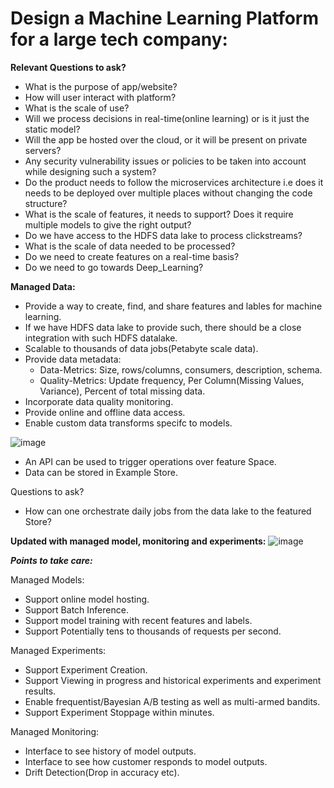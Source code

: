 # Design a Machine Learning Platform for a large tech company:

**Relevant Questions to ask?**
* What is the purpose of app/website?
* How will user interact with platform?
* What is the scale of use?
* Will we process decisions in real-time(online learning) or is it just the static model?
* Will the app be hosted over the cloud, or it will be present on private servers?
* Any security vulnerability issues or policies to be taken into account while designing such a system?
* Do the product needs to follow the microservices architecture i.e does it needs to be deployed over multiple places without changing the code structure?
* What is the scale of features, it needs to support? Does it require multiple models to give the right output?
* Do we have access to the HDFS data lake to process clickstreams?
* What is the scale of data needed to be processed?
* Do we need to create features on a real-time basis?
* Do we need to go towards Deep_Learning?

**Managed Data:** 
* Provide a way to create, find, and share features and lables for machine learning.
* If we have HDFS data lake to provide such, there should be a close integration with such HDFS datalake.
* Scalable to thousands of data jobs(Petabyte scale data).
* Provide data metadata:
	* Data-Metrics: Size, rows/columns, consumers, description, schema.
	* Quality-Metrics: Update frequency, Per Column(Missing Values, Variance), Percent of total missing data.
* Incorporate data quality monitoring.
* Provide online and offline data access.
* Enable custom data transforms specifc to models.

![image](https://user-images.githubusercontent.com/42828760/208073292-1b64a075-b6da-4dee-93fb-981b5ee8dc5f.png)

* An API can be used to trigger operations over feature Space.
* Data can be stored in Example Store.

Questions to ask?
* How can one orchestrate daily jobs from the data lake to the featured Store?

**Updated with managed model, monitoring and experiments:**
![image](https://user-images.githubusercontent.com/42828760/208108311-cc87c444-b504-473b-8c18-d0224caab07d.png)

***Points to take care:***

Managed Models:
 * Support online model hosting.
 * Support Batch Inference.
 * Support model training with recent features and labels.
 * Support Potentially tens to thousands of requests per second.

Managed Experiments:
 * Support Experiment Creation.
 * Support Viewing in progress and historical experiments and experiment results.
 * Enable frequentist/Bayesian A/B testing as well as multi-armed bandits.
 * Support Experiment Stoppage within minutes.

Managed Monitoring:
 * Interface to see history of model outputs.
 * Interface to see how customer responds to model outputs.
 * Drift Detection(Drop in accuracy etc).







	
